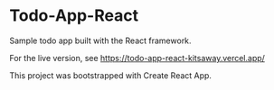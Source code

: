 # Todo-App-React

Sample todo app built with the React framework. 

For the live version, see https://todo-app-react-kitsaway.vercel.app/

This project was bootstrapped with Create React App.
